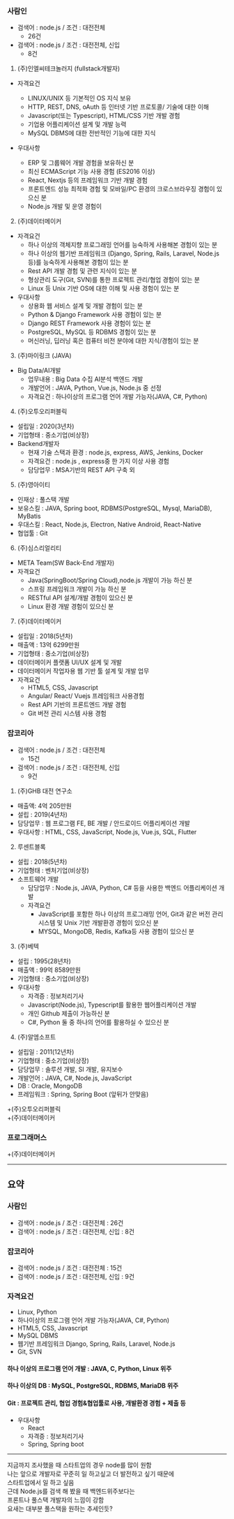 ### 사람인
- 검색어 : node.js / 조건 : 대전전체
  - 26건
- 검색어 : node.js / 조건 : 대전전체, 신입
  - 8건

1. (주)인엘씨테크놀러지 (fullstack개발자)  
- 자격요건
  - LINUX/UNIX 등 기본적인 OS 지식 보유
  - HTTP, REST, DNS, oAuth 등 인터넷 기반 프로토콜/
   기술에 대한 이해
  - Javascript(또는 Typescript), HTML/CSS 기반 개발
   경험
  - 기업용 어플리케이션 설계 및 개발 능력
  - MySQL DBMS에 대한 전반적인 기능에 대한 지식

- 우대사항
  - ERP 및 그룹웨어 개발 경험을 보유하신 분
  - 최신 ECMAScript 기능 사용 경험 (ES2016 이상)
  - React, Nextjs 등의 프레임워크 기반 개발 경험
  - 프론트엔드 성능 최적화 경험 및 모바일/PC
   환경의 크로스브라우징 경험이 있으신 분
  - Node.js 개발 및 운영 경험이

2. (주)데이터메이커
- 자격요건
  - 하나 이상의 객체지향 프로그래밍 언어를 능숙하게 사용해본 경험이 있는 분
  - 하나 이상의 웹기반 프레임워크 (Django, Spring, Rails, Laravel, Node.js 등)를 능숙하게 사용해본 경험이 있는 분
  - Rest API 개발 경험 및 관련 지식이 있는 분
  - 형상관리 도구(Git, SVN)를 통한 프로젝트 관리/협업 경험이 있는 분
  - Linux 등 Unix 기반 OS에 대한 이해 및 사용 경험이 있는 분
- 우대사항
  - 상용화 웹 서비스 설계 및 개발 경험이 있는 분
  - Python & Django Framework 사용 경험이 있는 분
  - Django REST Framework 사용 경험이 있는 분
  - PostgreSQL, MySQL 등 RDBMS 경험이 있는 분
  - 머신러닝, 딥러닝 혹은 컴퓨터 비전 분야에 대한 지식/경험이 있는 분

3. (주)마이링크 (JAVA)
- Big Data/AI개발
  - 업무내용 : Big Data 수집 AI분석 백엔드 개발
  - 개발언어 : JAVA, Python, Vue.js, Node.js 중 선정
  - 자격요건 : 하나이상의 프로그램 언어 개발 가능자(JAVA, C#, Python)

4. (주)오투오리퍼블릭
- 설립일 : 2020(3년차)
- 기업형태 : 중소기업(비상장)
- Backend개발자
  - 현재 기술 스택과 환경 : node.js, express, AWS, Jenkins, Docker
  - 자격요건 : node.js , express중 한 가지 이상 사용 경험
  - 담당업무 : MSA기반의 REST API 구축 외

5. (주)영아이티
- 인재상 : 풀스택 개발
- 보유스킬 : JAVA, Spring boot, RDBMS(PostgreSQL, Mysql, MariaDB), MyBatis
- 우대스킬 : React, Node.js, Electron, Native Android, React-Native
- 협업툴 : Git

6. (주)심스리얼리티
- META Team(SW Back-End 개발자)
- 자격요건
  - Java(SpringBoot/Spring Cloud),node.js 개발이 가능 하신 분
  - 스프링 프레임워크 개발이 가능 하신 분
  - RESTful API 설계/개발 경험이 있으신 분
  - Linux 환경 개발 경험이 있으신 분

7. (주)데이터메이커
- 설립일 : 2018(5년차)
- 매출액 : 13억 6299만원
- 기업형태 : 중소기업(비상장)
- 데이터메이커 플랫폼 UI/UX 설계 및 개발
- 데이터메이커 작업자용 웹 기반 툴 설계 및 개발 업무
- 자격요건
  - HTML5, CSS, Javascript
  - Angular/ React/ Vuejs 프레임워크 사용경험
  - Rest API 기반의 프론트엔드 개발 경험
  - Git 버전 관리 시스템 사용 경험



### 잡코리아
- 검색어 : node.js / 조건 : 대전전체
  - 15건
- 검색어 : node.js / 조건 : 대전전체, 신입
  - 9건

1. (주)GHB 대전 연구소
- 매출액:  4억 205만원
- 설립 : 2019(4년차)
- 담당업무 : 웹 프로그램 FE, BE 개발 / 안드로이드 어플리케이션 개발
- 우대사항 : HTML, CSS, JavaScript, Node.js, Vue.js, SQL, Flutter

2. 루센트블록
- 설립 : 2018(5년차)
- 기업형태 : 벤처기업(비상장)
- 소프트웨어 개발
  - 담당업무 : Node.js, JAVA, Python, C# 등을 사용한 백엔드 어플리케이션 개발
  - 자격요건
    - JavaScript를 포함한 하나 이상의 프로그래밍 언어, Git과 같은 버전 관리 시스템 및 Unix 기반 개발환경 경험이 있으신 분
    - MYSQL, MongoDB, Redis, Kafka등 사용 경험이 있으신 분

3. (주)베텍
- 설립 : 1995(28년차)
- 매출액 : 99억 8589만원
- 기업형태 : 중소기업(비상장)
- 우대사항
  - 자격증 : 정보처리기사
  - Javascript(Node.js), Typescript를 활용한 웹어플리케이션 개발
  - 개인 Github 제출이 가능하신 분
  - C#, Python 둘 중 하나의 언어를 활용하실 수 있으신 분

4. (주)알엠소프트
- 설립일 : 2011(12년차)
- 기업형태 : 중소기업(비상장)
- 담당업무 : 솔루션 개발, SI 개발, 유지보수
- 개발언어 : JAVA, C#, Node.js, JavaScript
- DB : Oracle, MongoDB
- 프레임워크 : Spring, Spring Boot (앞뒤가 안맞음)


+(주)오투오리퍼블릭  
+(주)데이터메이커


### 프로그래머스
+(주)데이터메이커

---

## 요약
### 사람인
- 검색어 : node.js / 조건 : 대전전체 : 26건
- 검색어 : node.js / 조건 : 대전전체, 신입 : 8건
### 잡코리아
- 검색어 : node.js / 조건 : 대전전체 : 15건
- 검색어 : node.js / 조건 : 대전전체, 신입 : 9건

### 자격요건
  - Linux, Python
  - 하나이상의 프로그램 언어 개발 가능자(JAVA, C#, Python)
  - HTML5, CSS, Javascript
  - MySQL DBMS  
  - 웹기반 프레임워크 Django, Spring, Rails, Laravel, Node.js  
  - Git, SVN
#### 하나 이상의 프로그램 언어 개발 : JAVA, C, Python, Linux 위주
#### 하나 이상의 DB : MySQL, PostgreSQL, RDBMS, MariaDB 위주
#### Git : 프로젝트 관리, 협업 경험&협업툴로 사용, 개발환경 경험 + 제출 등

- 우대사항
  - React
  - 자격증 : 정보처리기사
  - Spring, Spring boot

---
지금까지 조사했을 때 스타트업의 경우 node를 많이 원함  
나는 앞으로 개발자로 꾸준히 일 하고싶고 더 발전하고 싶기 때문에  
스타트업에서 일 하고 싶음  
근데 Node.js를 검색 해 봤을 때 백엔드위주보다는  
프론트나 풀스택 개발자의 느낌이 강함  
요새는 대부분 풀스택을 원하는 추세인듯?
